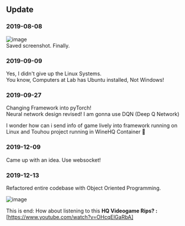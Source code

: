 ## Update

### 2019-08-08

![image](https://user-images.githubusercontent.com/27724108/62657673-facb2000-b9a1-11e9-997f-3e7d80e4d5f4.png)  
Saved screenshot. Finally.

### 2019-09-09

Yes, I didn't give up the Linux Systems.  
You know, Computers at Lab has Ubuntu installed, Not Windows!

### 2019-09-27

Changing Framework into pyTorch!  
Neural network design revised! I am gonna use DQN (Deep Q Network)

I wonder how can i send info of game lively into framework running on  
Linux and Touhou project running in WineHQ Container 🤔

### 2019-12-09

Came up with an idea. Use websocket!

### 2019-12-13

Refactored entire codebase with Object Oriented Programming.

![image](https://user-images.githubusercontent.com/27724108/70795746-e1b8fc80-1de3-11ea-8fda-19884ab81c52.png)  
  
This is end: How about listening to this **HQ Videogame Rips? :** [https://www.youtube.com/watch?v=OHcqElGaRbA]  
